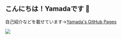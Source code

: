 ## こんにちは！Yamadaです 🍁
自己紹介などを載せています→[Yamada's GitHub Pages](https://yamada3-1990.github.io/yamada3page/)

![](https://github-readme-stats.vercel.app/api?username=yamada3-1990&hide_border=true&show_icons=true&count_private=true&exclude_repo=DIscordMessage)

